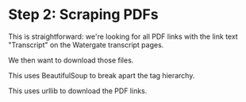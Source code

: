 # Step 2: Scraping PDFs

This is straightforward: we're looking for all PDF links with the link text "Transcript" 
on the Watergate transcript pages.

We then want to download those files.

This uses BeautifulSoup to break apart the tag hierarchy.

This uses urllib to download the PDF links.


